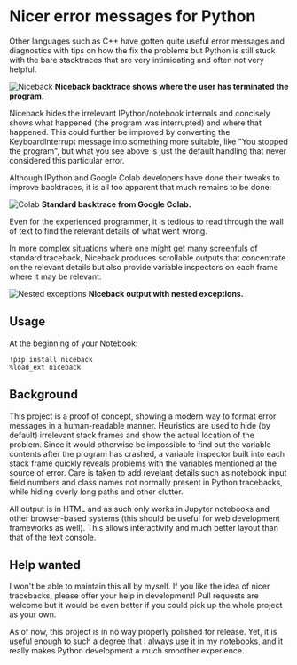 # Nicer error messages for Python

Other languages such as C++ have gotten quite useful error messages and
diagnostics with tips on how the fix the problems but Python is still stuck
with the bare stacktraces that are very intimidating and often not very helpful.

![Niceback](https://raw.githubusercontent.com/Tronic/niceback/master/docs/with-niceback.png)
**Niceback backtrace shows where the user has terminated the program.**

Niceback hides the irrelevant IPython/notebook internals and concisely shows
what happened (the program was interrupted) and where that happened. This could
further be improved by converting the KeyboardInterrupt message into something
more suitable, like "You stopped the program", but what you see above is just
the default handling that never considered this particular error.

Although IPython and Google Colab developers have done their tweaks to improve
backtraces, it is all too apparent that much remains to be done:

![Colab](https://raw.githubusercontent.com/Tronic/niceback/master/docs/without-niceback.png)
**Standard backtrace from Google Colab.**

Even for the experienced programmer, it is tedious to read through the wall of
text to find the relevant details of what went wrong.

In more complex situations where one might get many screenfuls of standard
traceback, Niceback produces scrollable outputs that concentrate on the relevant
details but also provide variable inspectors on each frame where it may be
relevant:

![Nested exceptions](https://raw.githubusercontent.com/Tronic/niceback/master/docs/nested.png)
**Niceback output with nested exceptions.**


## Usage

At the beginning of your Notebook:

```ipython
!pip install niceback
%load_ext niceback
```

## Background

This project is a proof of concept, showing a modern way to format error
messages in a human-readable manner. Heuristics are used to hide (by default)
irrelevant stack frames and show the actual location of the problem. Since it
would otherwise be impossible to find out the variable contents after the program
has crashed, a variable inspector built into each stack frame quickly reveals
problems with the variables mentioned at the source of error. Care is taken to
add revelant details such as notebook input field numbers and class names not
normally present in Python tracebacks, while hiding overly long paths and other
clutter.

All output is in HTML and as such only works in Jupyter notebooks and other
browser-based systems (this should be useful for web development frameworks as
well). This allows interactivity and much better layout than that of the text
console.

## Help wanted

I won't be able to maintain this all by myself. If you like the idea of nicer
tracebacks, please offer your help in development! Pull requests are welcome
but it would be even better if you could pick up the whole project as your own.

As of now, this project is in no way properly polished for release. Yet, it is
useful enough to such a degree that I always use it in my notebooks, and it
really makes Python development a much smoother experience.
